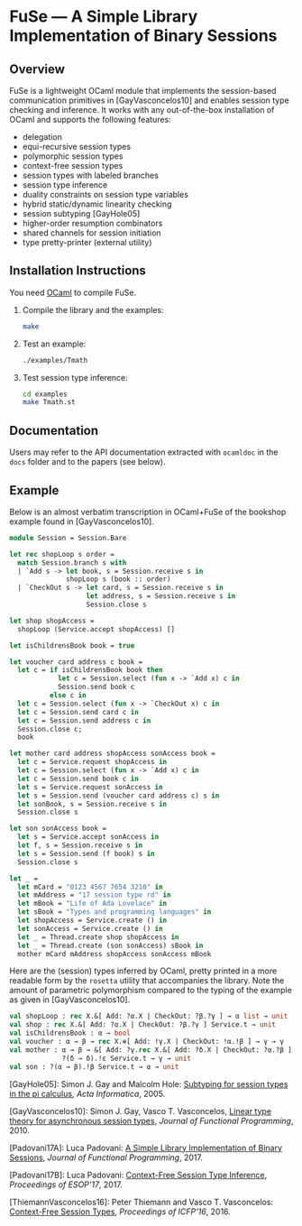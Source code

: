 FuSe — A Simple Library Implementation of Binary Sessions
=========================================================

Overview
--------

FuSe is a lightweight OCaml module that implements the session-based
communication primitives in [GayVasconcelos10] and enables session
type checking and inference. It works with any out-of-the-box
installation of OCaml and supports the following features:

* delegation
* equi-recursive session types
* polymorphic session types
* context-free session types
* session types with labeled branches
* session type inference
* duality constraints on session type variables
* hybrid static/dynamic linearity checking
* session subtyping [GayHole05]
* higher-order resumption combinators
* shared channels for session initiation
* type pretty-printer (external utility)

Installation Instructions
-------------------------

You need [OCaml](http://www.ocaml.org) to compile FuSe.

1.  Compile the library and the examples:

    ```bash
    make
    ```

2.  Test an example:

    ```bash
    ./examples/Tmath
    ```

3.  Test session type inference:

    ```bash
    cd examples
    make Tmath.st
    ```

Documentation
-------------

Users may refer to the API documentation extracted with `ocamldoc`
in the `docs` folder and to the papers (see below).

Example
-------

Below is an almost verbatim transcription in OCaml+FuSe of the
bookshop example found in [GayVasconcelos10].

```ocaml
module Session = Session.Bare

let rec shopLoop s order =
  match Session.branch s with
  | `Add s -> let book, s = Session.receive s in
              shopLoop s (book :: order)
  | `CheckOut s -> let card, s = Session.receive s in
                   let address, s = Session.receive s in
                   Session.close s

let shop shopAccess =
  shopLoop (Service.accept shopAccess) []

let isChildrensBook book = true

let voucher card address c book =
  let c = if isChildrensBook book then
            let c = Session.select (fun x -> `Add x) c in
            Session.send book c
          else c in
  let c = Session.select (fun x -> `CheckOut x) c in
  let c = Session.send card c in
  let c = Session.send address c in
  Session.close c;
  book

let mother card address shopAccess sonAccess book =
  let c = Service.request shopAccess in
  let c = Session.select (fun x -> `Add x) c in
  let c = Session.send book c in
  let s = Service.request sonAccess in
  let s = Session.send (voucher card address c) s in
  let sonBook, s = Session.receive s in
  Session.close s

let son sonAccess book =
  let s = Service.accept sonAccess in
  let f, s = Session.receive s in
  let s = Session.send (f book) s in
  Session.close s

let _ =
  let mCard = "0123 4567 7654 3210" in
  let mAddress = "17 session type rd" in
  let mBook = "Life of Ada Lovelace" in
  let sBook = "Types and programming languages" in
  let shopAccess = Service.create () in
  let sonAccess = Service.create () in
  let _ = Thread.create shop shopAccess in
  let _ = Thread.create (son sonAccess) sBook in
  mother mCard mAddress shopAccess sonAccess mBook
```

Here are the (session) types inferred by OCaml, pretty printed in a
more readable form by the `rosetta` utility that accompanies the
library. Note the amount of parametric polymorphism compared to the
typing of the example as given in [GayVasconcelos10].

```ocaml
val shopLoop : rec X.&[ Add: ?α.X | CheckOut: ?β.?γ ] → α list → unit
val shop : rec X.&[ Add: ?α.X | CheckOut: ?β.?γ ] Service.t → unit
val isChildrensBook : α → bool
val voucher : α → β → rec X.⊕[ Add: !γ.X | CheckOut: !α.!β ] → γ → γ
val mother : α → β → &[ Add: ?γ.rec X.&[ Add: ?δ.X | CheckOut: ?α.?β ] ] Service.t →
             ?(δ → δ).!ε Service.t → γ → unit
val son : ?(α → β).!β Service.t → α → unit
```

[GayHole05]: Simon J. Gay and Malcolm Hole: [Subtyping for session
types in the pi
calculus](http://dx.doi.org/10.1007/s00236-005-0177-z), *Acta
Informatica*, 2005.

[GayVasconcelos10]: Simon J. Gay, Vasco T. Vasconcelos, [Linear type
theory for asynchronous session
types](http://doi.org/10.1017/S0956796809990268), *Journal of
Functional Programming*, 2010.

[Padovani17A]: Luca Padovani: [A Simple Library Implementation of
Binary Sessions](http://dx.doi.org/10.1017/S0956796816000289),
*Journal of Functional Programming*, 2017.

[Padovani17B]: Luca Padovani: [Context-Free Session Type
Inference](http://hal.archives-ouvertes.fr/hal-01385258/document),
*Proceedings of ESOP'17*, 2017.

[ThiemannVasconcelos16]: Peter Thiemann and Vasco T. Vasconcelos:
[Context-Free Session Types](http://doi.org/10.1145/3022670.2951926),
*Proceedings of ICFP'16*, 2016.
